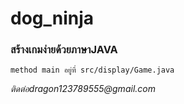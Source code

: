 # dog_ninja
### สร้างเกมง่ายด้วยภาษาJAVA
`method main อยู่ที่ src/display/Game.java`


_ติดต่อdragon123789555@gmail.com_
